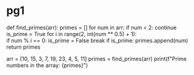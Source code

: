 # pg1
def find_primes(arr):
    primes = []
    for num in arr:
        if num < 2:
            continue  
        is_prime = True
        for i in range(2, int(num ** 0.5) + 1):  
            if num % i == 0:
                is_prime = False
                break
        if is_prime:
            primes.append(num)
    return primes

arr = [10, 15, 3, 7, 19, 23, 4, 5, 11]
primes = find_primes(arr)
print(f"Prime numbers in the array: {primes}")
